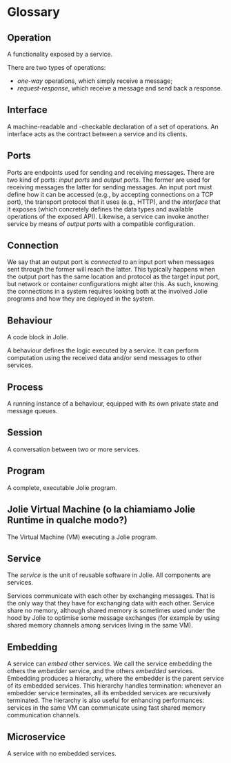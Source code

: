# Glossary

## Operation

A functionality exposed by a service.

There are two types of operations:
- _one-way_ operations, which simply receive a message;
- _request-response_, which receive a message and send back a response.

## Interface

A machine-readable and -checkable declaration of a set of operations.
An interface acts as the contract between a service and its clients.

## Ports

Ports are endpoints used for sending and receiving messages.
There are two kind of ports: _input ports_ and _output ports_.
The former are used for receiving messages the latter for sending messages.
An input port must define how it can be accessed (e.g., by accepting connections on a TCP port),
the transport protocol that it uses (e.g., HTTP), and the _interface_
that it exposes (which concretely defines the data types and available operations of the exposed API).
Likewise, a service can invoke another service by means of _output ports_ with a compatible configuration.

## Connection

We say that an output port is _connected to_ an input port when messages sent through the former will reach the latter.
This typically happens when the output port has the same location and protocol as the target input port, but
network or container configurations might alter this. As such, knowing the connections in a system requires looking both at 
the involved Jolie programs and how they are deployed in the system.

## Behaviour

A code block in Jolie.

A behaviour defines the logic executed by a service. It can perform computation using the received
data and/or send messages to other services.

## Process

A running instance of a behaviour, equipped with its own private state and message queues.

## Session

A conversation between two or more services.

## Program

A complete, executable Jolie program.

## Jolie Virtual Machine (o la chiamiamo Jolie Runtime in qualche modo?)

The Virtual Machine (VM) executing a Jolie program.

## Service

The _service_ is the unit of reusable software in Jolie. All components are services.

Services communicate with each other by exchanging messages.
That is the only way that they have for exchanging data with each other.
Service share no memory, although shared memory is sometimes used under the hood by Jolie to
optimise some message exchanges (for example by using shared memory channels among services living in
the same VM).

## Embedding

A service can _embed_ other services. We call the service embedding the others the _embedder_ service, and the others _embedded_ services.
Embedding produces a hierarchy, where the embedder is the parent service of
its embedded services. This hierarchy handles termination: whenever an embedder service terminates, all its embedded services
are recursively terminated. The hierarchy is also useful for enhancing performances: services in the same
VM can communicate using fast shared memory communication channels.


## Microservice 

A service with no embedded services.
